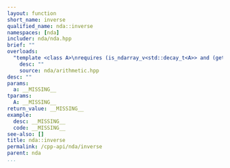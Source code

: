 ```yaml
---
layout: function
short_name: inverse
qualified_name: nda::inverse
namespaces: [nda]
includer: nda/nda.hpp
brief: ""
overloads:
  "template <class A>\nrequires (is_ndarray_v<std::decay_t<A>> and (get_algebra<std::decay_t<A>> != 'M'))\nexpr<'/', A, int> inverse(A && a)":
    desc: ""
    source: nda/arithmetic.hpp
desc: ""
params:
  a: __MISSING__
tparams:
  A: __MISSING__
return_value: __MISSING__
example:
  desc: __MISSING__
  code: __MISSING__
see-also: []
title: nda::inverse
permalink: /cpp-api/nda/inverse
parent: nda
...
```


